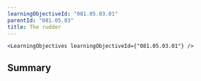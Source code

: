 ```yaml
---
learningObjectiveId: "081.05.03.01"
parentId: "081.05.03"
title: The rudder
---
```


```tsx eval
<LearningObjectives learningObjectiveId={"081.05.03.01"} />
```

## Summary
